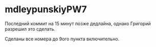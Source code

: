 # mdleypunskiyPW7

Последний коммит на 15 минут позже дедлайна, однако Григорий разрешил это сделать.

Сделаны все номера до 9ого пункта включительно.
